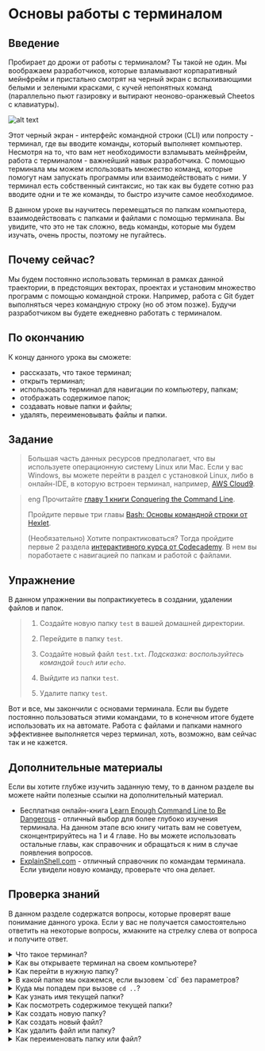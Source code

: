 # Основы работы с терминалом

## Введение

Пробирает до дрожи от работы с терминалом? Ты такой не один. Мы воображаем разработчиков, которые взламывают корпаративный мейнфрейм и пристально смотрят на черный экран с вспыхивающими белыми и зелеными красками, с кучей непонятных команд (параллельно пьют газировку и вытирают неоново-оранжевый Cheetos с клавиатуры).

![alt text](https://user-images.githubusercontent.com/4215285/55364215-7561cb80-54e8-11e9-9a47-dbaba4da345c.jpg)

Этот черный экран - интерфейс командной строки (CLI) или попросту - терминал, где вы вводите команды, который выполняет компьютер. Несмотря на то, что вам нет необходимости взламывать мейнфрейм, работа с терминалом - важнейший навык разработчика. С помощью терминала мы можем использовать множество команд, которые помогут нам запускать программы или взаимодействовать с ними. У терминал есть собственный синтаксис, но так как вы будете сотню раз вводите одни и те же команды, то быстро изучите самое необходимое.

В данном уроке вы научитесь перемещаться по папкам компьютера, взаимодействовать с папками и файлами с помощью терминала. Вы увидите, что это не так сложно, ведь команды, которые мы будем изучать, очень просты, поэтому не пугайтесь.

## Почему сейчас?

Мы будем постоянно использовать терминал в рамках данной траектории, в предстоящих векторах, проектах и установим множество программ с помощью командной строки. Например, работа с Git будет выполняться через командную строку (но об этом позже). Будучи разработчиком вы будете ежедневно работать с терминалом.

## По окончанию

К концу данного урока вы сможете:
- рассказать, что такое терминал;
- открыть терминал;
- использовать терминал для навигации по компьютеру, папкам;
- отображать содержимое папок;
- создавать новые папки и файлы;
- удалять, переименовывать файлы и папки.

## Задание

> Большая часть данных ресурсов предполагает, что вы используете операционную систему Linux или Mac. Если у вас Windows, вы можете перейти в раздел с установкой Linux, либо в онлайн-IDE, в которую встроен терминал, например, [AWS Cloud9](https://aws.amazon.com/cloud9/).

> <span class="btn-fill btn btn-xs btn-success">eng</span> Прочитайте [главу 1 книги Conquering the Command Line](http://conqueringthecommandline.com/book/basics).
> 
> Пройдите первые три главы [Bash: Основы командной строки от Hexlet](https://ru.hexlet.io/courses/bash).
> 
> (Необязательно) Хотите попрактиковаться? Тогда пройдите первые 2 раздела [интерактивного курса от Codecademy](https://www.codecademy.com/learn/learn-the-command-line). В нем вы поработаете с навигацией по папкам и работой с файлами.

## Упражнение

В данном упражнении вы попрактикуетесь в создании, удалении файлов и папок.

> 1. Создайте новую папку `test` в вашей домашней директории.
>
> 2. Перейдите в папку `test`.
>
> 3. Создайте новый файл `test.txt`. *Подсказка: воспользуйтесь командой `touch` или `echo`*.
>
> 4. Выйдите из папки `test`.
>
> 5. Удалите папку `test`.

Вот и все, мы закончили с основами терминала. Если вы будете постоянно пользоваться этими командами, то в конечном итоге будете использовать их на автомате. Работа с файлами и папками намного эффективнее выполняется через терминал, хоть, возможно, вам сейчас так и не кажется.

## Дополнительные материалы

Если вы хотите глубже изучить заданную тему, то в данном разделе вы можете найти полезные ссылки на дополнительный материал.

* Бесплатная онлайн-книга [Learn Enough Command Line to Be Dangerous](https://www.learnenough.com/command-line-tutorial) - отличный выбор для более глубоко изучения терминала. На данном этапе всю книгу читать вам не советуем, сконцентрируйтесь на 1 и 4 главе. Но вы можете использовать остальные главы, как справочник и обращаться к ним в случае появления вопросов.
* [ExplainShell.com](http://explainshell.com/) - отличный справочник по командам терминала. Если увидели новую команду, проверьте что она делает.

## Проверка знаний

В данном разделе содержатся вопросы, которые проверят ваше понимание данного урока. Если у вас не получается самостоятельно ответить на некоторые вопросы, жмакните на стрелку слева от вопроса и получите ответ.

<details>
<summary>Что такое терминал?</summary>
<ul><ul>
  <li>Терминал - это программа, с помощью которой можно взаимодействовать с компьютером, используя специальное множество слов, называемое "командами".</li>
</ul></ul>
</details>

<details>
<summary>Как вы открываете терминал на своем компьютере?</summary>
<ul><ul>
  <li>На Linux: Откройте меню программ и найдите "Терминал". Вы можете также открыть терминал с помощью горячих клавиш <code>CTRL</code> + <code>ALT</code> + <code>T</code>.</li>
  <li>На Mac: Откройте папку с программами и найдите там "Терминал".</li>
</ul></ul>
</details>

<details>
<summary>Как перейти в нужную папку?</summary>
<ul><ul>
  <li>Воспользуйтесь командой <code>cd</code>, которая меняет текущую папку.</li>
</ul></ul>
</details>

<details>
<summary>В какой папке мы окажемся, если вызовем `cd` без параметров?</summary>
<ul><ul>
  <li>На Mac и Linux мы попадем в домашнюю директорию.</li>
</ul></ul>
</details>

<details>
<summary>Куда мы попадем при вызове <code>cd ..</code>?</summary>
<ul><ul>
  <li>Мы перейдем "наверх" по директории к родителю текущей папки.</li>
</ul></ul>
</details>

<details>
<summary>Как узнать имя текущей папки?</summary>
<ul><ul>
  <li>На Linux и Mac, воспользуйтесь командой <code>pwd</code> (print working directory).</li>
</ul></ul>
</details>

<details>
<summary>Как посмотреть содержимое текущей папки?</summary>
<ul><ul>
  <li>На Linux и Mac, воспользуйтесь командой <code>ls</code>. Используйте <code>ls -l</code> для отображения файлов.</li>
</ul></ul>
</details>

<details>
<summary>Как создать новую папку?</summary>
<ul><ul>
  <li>Воспользуйтесь командой <code>mkdir</code>.</li>
</ul></ul>
</details>

<details>
<summary>Как создать новый файл?</summary>
<ul><ul>
  <li>На Linux и Mac, воспользуйтесь командой <code>touch</code>, например, <code>touch file.txt</code>.</li>
</ul></ul>
</details>

<details>
<summary>Как удалить файл или папку?</summary>
<ul><ul>
  <li>На Linux и Mac, воспользуйтесь командой <code>rm</code> для удаления файла. Чтобы удалить папку, используйте <code>rm -r</code> или <code>rmdir</code>.</li>
</ul></ul>
</details>

<details>
<summary>Как переименовать папку или файл?</summary>
<ul><ul>
  <li>На Linux и Mac, используйте команду <code>mv</code>, например, <code>mv folder/old-file.txt folder/new-file.txt</code>.</li>
</ul></ul>
</details>
